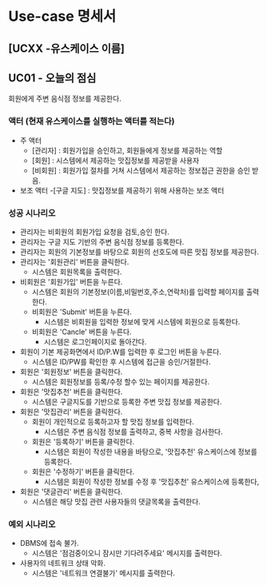 # Use-case 명세서

## [UCXX -유스케이스 이름]

## UC01 - 오늘의 점심

회원에게 주변 음식점 정보를 제공한다.

### 액터 (현재 유스케이스를 실행하는 액터를 적는다)
- 주 액터
  - [관리자] : 회원가입을 승인하고, 회원들에게 정보를 제공하는 역할
  - [회원] : 시스템에서 제공하는 맛집정보를 제공받을 사용자
  - [비회원] : 회원가입 절차를 거쳐 시스템에서 제공하는 정보접근 권한을 승인 받음.
- 보조 액터
  -[구글 지도] : 맛집정보를 제공하기 위해 사용하는 보조 액터

### 성공 시나리오
- 관리자는 비회원의 회원가입 요청을 검토,승인 한다.
- 관리자는 구글 지도 기반의 주변 음식점 정보를 등록한다.
- 관리자는 회원의 기본정보를 바탕으로 회원의 선호도에 따른 맛집 정보를 제공한다.
- 관리자는 '회원관리' 버튼을 클릭한다.
  - 시스템은 회원목록을 출력한다.
- 비회원은 '회원가입' 버튼을 누른다.
  - 시스템은 회원의 기본정보(이름,비밀번호,주소,연락처)를 입력할 페이지를 출력한다.
  - 비회원은 'Submit' 버튼을 누른다.
    - 시스템은 비회원을 입력한 정보에 맞게 시스템에 회원으로 등록한다.
  - 비회원은 'Cancle' 버튼을 누른다.
    - 시스템은 로그인페이지로 돌아간다.
- 회원이 기본 제공화면에서 ID/P.W를 입력한 후 로그인 버튼을 누른다.
  - 시스템은 ID/PW를 확인한 후 시스템에 접근을 승인/거절한다.
- 회원은 '회원정보' 버튼을 클릭한다.
  - 시스템은 회원정보를 등록/수정 할수 있는 페이지를 제공한다.
- 회원은 '맛집추천' 버튼을 클릭한다.
  - 시스템은 구글지도를 기반으로 등록한 주변 맛집 정보를 제공한다.
- 회원은 '맛집관리' 버튼을 클릭한다. 
  - 회원이 개인적으로 등록하고자 할 맛집 정보를 입력한다.
    - 시스템은 주변 음식점 정보를 출력하고, 중복 사항을 검사한다.
  - 회원은 '등록하기' 버튼을 클릭한다.
    - 시스템은 회원이 작성한 내용을 바탕으로, '맛집추천' 유스케이스에 정보를 등록한다.
  - 회원은 '수정하기' 버튼을 클릭한다.
    - 시스템은 회원이 작성한 정보를 수정 후 '맛집추천' 유스케이스에 등록한다,
- 회원은 '댓글관리' 버튼을 클릭한다.
  - 시스템은 해당 맛집 관련 사용자들의 댓글목록을 출력한다.

### 예외 시나리오

- DBMS에 접속 불가.
  - 시스템은 '점검중이오니 잠시만 기다려주세요' 메시지를 출력한다.
- 사용자의 네트워크 상태 악화.
  - 시스템은 '네트워크 연결불가' 메시지를 출력한다.
